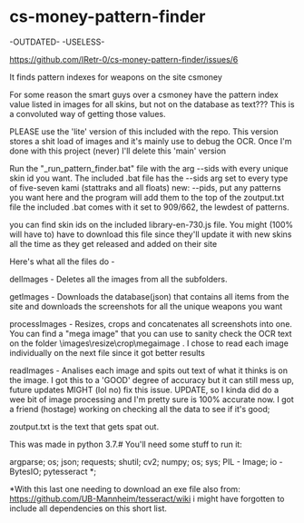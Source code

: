 # cs-money-pattern-finder

-OUTDATED-
-USELESS-

https://github.com/IRetr-0/cs-money-pattern-finder/issues/6

It finds pattern indexes for weapons on the site csmoney

For some reason the smart guys over a csmoney have the pattern index value listed in images for all skins, but not on the database as text??? This is a convoluted way of getting those values.

PLEASE use the 'lite' version of this included with the repo. This version stores a shit load of images and it's mainly use to debug the OCR. Once I'm done with this project (never) I'll delete this 'main' version

Run the "_run_pattern_finder.bat" file with the arg --sids with every unique skin id you want.
The included .bat file has the --sids arg set to every type of five-seven kami (stattraks and all floats)
new: --pids, put any patterns you want here and the program will add them to the top of the zoutput.txt file
the included .bat comes with it set to 909/662, the lewdest of patterns.

you can find skin ids on the included library-en-730.js file. You might (100% will have to) have to download this file since they'll update it with new skins all the time as they get released and added on their site

Here's what all the files do - 

delImages - Deletes all the images from all the subfolders.

getImages - Downloads the database(json) that contains all items from the site and downloads the screenshots for all the unique weapons you want 

processImages - Resizes, crops and concatenates all screenshots into one. You can find a "mega image" that you can use to sanity check the OCR text on the folder \images\resize\crop\megaimage . I chose to read each image individually on the next file since it got better results

readImages - Analises each image and spits out text of what it thinks is on the image. I got this to a 'GOOD' degree of accuracy but it can still mess up, future updates MIGHT (lol no) fix this issue. UPDATE, so I kinda did do a wee bit of image processing and I'm pretty sure is 100% accurate now. I got a friend (hostage) working on checking all the data to see if it's good;

zoutput.txt is the text that gets spat out.

This was made in python 3.7.#
You'll need some stuff to run it:

argparse; 
os; 
json; 
requests; 
shutil; 
cv2; 
numpy; 
os; 
sys; 
PIL - Image; 
io - BytesIO; 
pytesseract *; 

*With this last one needing to download an exe file also from: https://github.com/UB-Mannheim/tesseract/wiki
i might have forgotten to include all dependencies on this short list.
